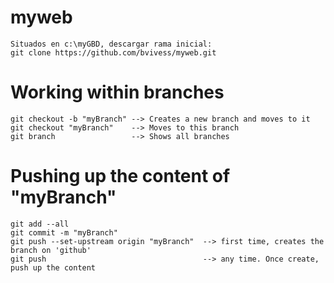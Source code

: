 # myweb
	Situados en c:\myGBD, descargar rama inicial:
	git clone https://github.com/bvivess/myweb.git

Working within branches
=======================
	git checkout -b "myBranch" --> Creates a new branch and moves to it
	git checkout "myBranch"    --> Moves to this branch
	git branch                 --> Shows all branches

Pushing up the content of "myBranch"
====================================
	git add --all
	git commit -m "myBranch"
	git push --set-upstream origin "myBranch"  --> first time, creates the branch on 'github'
	git push                                   --> any time. Once create, push up the content

